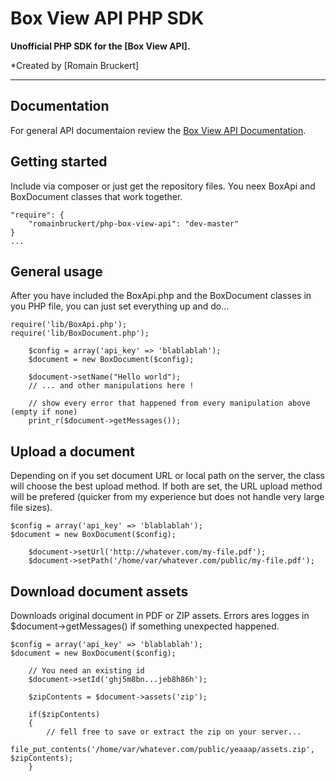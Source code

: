 Box View API PHP SDK
================
**Unofficial PHP SDK for the [Box View API].**


*Created by [Romain Bruckert]

- - -

Documentation
-------------
For general API documentaion review the [Box View API Documentation](https://developers.box.com/view).


## Getting started

Include via composer or just get the repository files. You neex BoxApi and BoxDocument classes that work together.

```
"require": {
	"romainbruckert/php-box-view-api": "dev-master"
}
...
```

## General usage

After you have included the BoxApi.php and the BoxDocument classes in you PHP file, you can just set everything up and do...

```
require('lib/BoxApi.php');
require('lib/BoxDocument.php');

	$config = array('api_key' => 'blablablah');
	$document = new BoxDocument($config);
	
	$document->setName("Hello world");
	// ... and other manipulations here !
	
	// show every error that happened from every manipulation above (empty if none)
	print_r($document->getMessages());
```

## Upload a document

Depending on if you set document URL or local path on the server, the class will choose the best upload method. If both are set, the URL upload method will be prefered (quicker from my experience but does not handle very large file sizes).

```
$config = array('api_key' => 'blablablah');
$document = new BoxDocument($config);

	$document->setUrl('http://whatever.com/my-file.pdf');
	$document->setPath('/home/var/whatever.com/public/my-file.pdf');
```

## Download document assets

Downloads original document in PDF or ZIP assets. Errors ares logges in $document->getMessages() if something unexpected happened.

```
$config = array('api_key' => 'blablablah');
$document = new BoxDocument($config);

	// You need an existing id
	$document->setId('ghj5m8bn...jeb8h86h');

	$zipContents = $document->assets('zip');

	if($zipContents)
	{
		// fell free to save or extract the zip on your server...
		file_put_contents('/home/var/whatever.com/public/yeaaap/assets.zip', $zipContents);
	}

```
